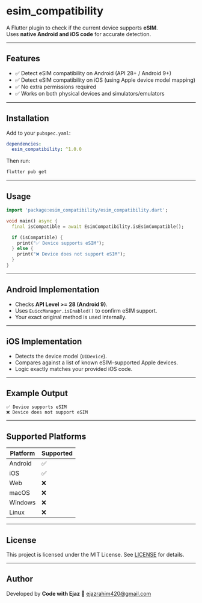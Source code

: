 # esim_compatibility

A Flutter plugin to check if the current device supports **eSIM**.  
Uses **native Android and iOS code** for accurate detection.

---

## Features

- ✅ Detect eSIM compatibility on Android (API 28+ / Android 9+)
- ✅ Detect eSIM compatibility on iOS (using Apple device model mapping)
- ✅ No extra permissions required
- ✅ Works on both physical devices and simulators/emulators

---

## Installation

Add to your `pubspec.yaml`:

```yaml
dependencies:
  esim_compatibility: ^1.0.0
````

Then run:

```bash
flutter pub get
```

---

## Usage

```dart
import 'package:esim_compatibility/esim_compatibility.dart';

void main() async {
  final isCompatible = await EsimCompatibility.isEsimCompatible();

  if (isCompatible) {
    print("✅ Device supports eSIM");
  } else {
    print("❌ Device does not support eSIM");
  }
}
```

---

## Android Implementation

* Checks **API Level >= 28 (Android 9)**.
* Uses `EuiccManager.isEnabled()` to confirm eSIM support.
* Your exact original method is used internally.

---

## iOS Implementation

* Detects the device model (`UIDevice`).
* Compares against a list of known eSIM-supported Apple devices.
* Logic exactly matches your provided iOS code.

---

## Example Output

```plaintext
✅ Device supports eSIM
❌ Device does not support eSIM
```

---

## Supported Platforms

| Platform | Supported |
| -------- | --------- |
| Android  | ✅         |
| iOS      | ✅         |
| Web      | ❌         |
| macOS    | ❌         |
| Windows  | ❌         |
| Linux    | ❌         |

---

## License

This project is licensed under the MIT License. See [LICENSE](LICENSE) for details.

---

## Author

Developed by **Code with Ejaz**
📧 [ejazrahim420@gmail.com](mailto:ejazrahim420@gmail.com)

```
